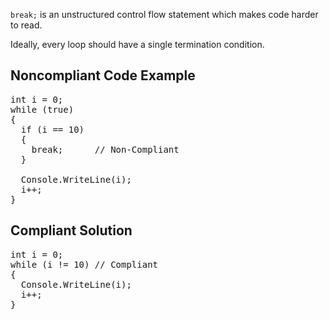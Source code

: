 `break;` is an unstructured control flow statement which makes code harder to read.

Ideally, every loop should have a single termination condition.

## Noncompliant Code Example

<pre>
int i = 0;
while (true)
{
  if (i == 10)
  {
    break;      // Non-Compliant
  }

  Console.WriteLine(i);
  i++;
}
</pre>

## Compliant Solution

<pre>
int i = 0;
while (i != 10) // Compliant
{
  Console.WriteLine(i);
  i++;
}
</pre>